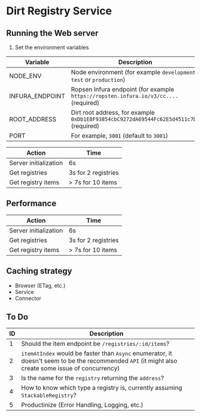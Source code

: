 # Dirt Registry Service

## Running the Web server

1. Set the environment variables

Variable | Description
---- | ----
NODE_ENV | Node environment (for example `development`, `test` or `production`)
INFURA_ENDPOINT | Ropsen Infura endpoint (for example `https://ropsten.infura.io/v3/cc....` (required)
ROOT_ADDRESS | Dirt root address, for example `0xDb1E8F93854cbC9272dA69544Fc62E5d4511c7D1` (required)
PORT | For example, `3001` (default to `3001`)


Action | Time
---- | ----
Server initialization | 6s
Get registries | 3s for 2 registries
Get registry items | > 7s for 10 items

## Performance

Action | Time
---- | ----
Server initialization | 6s
Get registries | 3s for 2 registries
Get registry items | > 7s for 10 items

## Caching strategy

- Browser (ETag, etc.)
- Service
- Connector

## To Do

ID | Description
---- | ----
1 | Should the item endpoint be `/registries/:id/items`?
2 | `itemAtIndex` would be faster than `Async` enumerator, it doesn't seem to be the recommended `API` (it might also create some issue of concurrency)
3 | Is the name for the `registry` returning the `address`?
4 | How to know which type a registry is, currently assuming `StackableRegistry`?
5 | Productinize (Error Handling, Logging, etc.)

